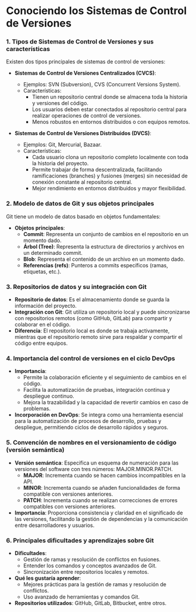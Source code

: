 # Conociendo los Sistemas de Control de Versiones



### 1. Tipos de Sistemas de Control de Versiones y sus características

Existen dos tipos principales de sistemas de control de versiones:

- **Sistemas de Control de Versiones Centralizados (CVCS)**:
  - Ejemplos: SVN (Subversion), CVS (Concurrent Versions System).
  - Características:
    - Tienen un repositorio central donde se almacena toda la historia y versiones del código.
    - Los usuarios deben estar conectados al repositorio central para realizar operaciones de control de versiones.
    - Menos robustos en entornos distribuidos o con equipos remotos.

- **Sistemas de Control de Versiones Distribuidos (DVCS)**:
  - Ejemplos: Git, Mercurial, Bazaar.
  - Características:
    - Cada usuario clona un repositorio completo localmente con toda la historia del proyecto.
    - Permite trabajar de forma descentralizada, facilitando ramificaciones (branches) y fusiones (merges) sin necesidad de conexión constante al repositorio central.
    - Mejor rendimiento en entornos distribuidos y mayor flexibilidad.

### 2. Modelo de datos de Git y sus objetos principales

Git tiene un modelo de datos basado en objetos fundamentales:

- **Objetos principales**:
  - **Commit**: Representa un conjunto de cambios en el repositorio en un momento dado.
  - **Árbol (Tree)**: Representa la estructura de directorios y archivos en un determinado commit.
  - **Blob**: Representa el contenido de un archivo en un momento dado.
  - **Referencias (refs)**: Punteros a commits específicos (ramas, etiquetas, etc.).

### 3. Repositorios de datos y su integración con Git

- **Repositorio de datos**: Es el almacenamiento donde se guarda la información del proyecto.
- **Integración con Git**: Git utiliza un repositorio local y puede sincronizarse con repositorios remotos (como GitHub, GitLab) para compartir y colaborar en el código.
- **Diferencia**: El repositorio local es donde se trabaja activamente, mientras que el repositorio remoto sirve para respaldar y compartir el código entre equipos.

### 4. Importancia del control de versiones en el ciclo DevOps

- **Importancia**:
  - Permite la colaboración eficiente y el seguimiento de cambios en el código.
  - Facilita la automatización de pruebas, integración continua y despliegue continuo.
  - Mejora la trazabilidad y la capacidad de revertir cambios en caso de problemas.
- **Incorporación en DevOps**: Se integra como una herramienta esencial para la automatización de procesos de desarrollo, pruebas y despliegue, permitiendo ciclos de desarrollo rápidos y seguros.

### 5. Convención de nombres en el versionamiento de código (versión semántica)

- **Versión semántica**: Especifica un esquema de numeración para las versiones del software con tres números: MAJOR.MINOR.PATCH.
  - **MAJOR**: Incrementa cuando se hacen cambios incompatibles en la API.
  - **MINOR**: Incrementa cuando se añaden funcionalidades de forma compatible con versiones anteriores.
  - **PATCH**: Incrementa cuando se realizan correcciones de errores compatibles con versiones anteriores.
- **Importancia**: Proporciona consistencia y claridad en el significado de las versiones, facilitando la gestión de dependencias y la comunicación entre desarrolladores y usuarios.

### 6. Principales dificultades y aprendizajes sobre Git

- **Dificultades**:
  - Gestión de ramas y resolución de conflictos en fusiones.
  - Entender los comandos y conceptos avanzados de Git.
  - Sincronización entre repositorios locales y remotos.
- **Qué les gustaría aprender**:
  - Mejores prácticas para la gestión de ramas y resolución de conflictos.
  - Uso avanzado de herramientas y comandos Git.
- **Repositorios utilizados**: GitHub, GitLab, Bitbucket, entre otros.

